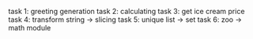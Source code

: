 task 1: greeting generation 
task 2: calculating 
task 3: get ice cream price
task 4: transform string -> slicing
task 5: unique list -> set
task 6: zoo -> math module